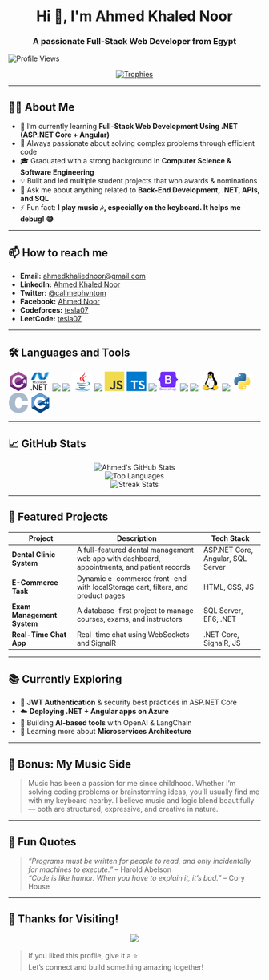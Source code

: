 <h1 align="center">Hi 👋, I'm Ahmed Khaled Noor</h1>
<h3 align="center">A passionate Full-Stack Web Developer from Egypt</h3>

<p align="left">
  <img src="https://komarev.com/ghpvc/?username=ahmed101noor&label=Profile%20views&color=0e75b6&style=flat" alt="Profile Views" />
</p>

<p align="center">
  <a href="https://github.com/ryo-ma/github-profile-trophy">
    <img src="https://github-profile-trophy.vercel.app/?username=ahmed101noor&theme=tokyonight" alt="Trophies" />
  </a>
</p>

---

## 👨‍💻 About Me

- 🌱 I’m currently learning **Full-Stack Web Development Using .NET (ASP.NET Core + Angular)**  
- 🧠 Always passionate about solving complex problems through efficient code  
- 🎓 Graduated with a strong background in **Computer Science & Software Engineering**  
- 💡 Built and led multiple student projects that won awards & nominations  
- 💬 Ask me about anything related to **Back-End Development, .NET, APIs, and SQL**  
- ⚡ Fun fact: **I play music 🎶, especially on the keyboard. It helps me debug! 😅**

---

## 📫 How to reach me

- **Email:** [ahmedkhaliednoor@gmail.com](mailto:ahmedkhaliednoor@gmail.com)  
- **LinkedIn:** [Ahmed Khaled Noor](https://linkedin.com/in/ahmed-khaled-noor)  
- **Twitter:** [@callmephvntom](https://twitter.com/callmephvntom)  
- **Facebook:** [Ahmed Noor](https://fb.com/ahmed.noor.568632)  
- **Codeforces:** [tesla07](https://codeforces.com/profile/tesla07)  
- **LeetCode:** [tesla07](https://leetcode.com/tesla07)

---

## 🛠️ Languages and Tools

<p align="left">
  <!-- Back-end -->
  <img src="https://raw.githubusercontent.com/devicons/devicon/master/icons/csharp/csharp-original.svg" width="40" /> 
  <img src="https://raw.githubusercontent.com/devicons/devicon/master/icons/dot-net/dot-net-original-wordmark.svg" width="40" />
  <img src="https://www.svgrepo.com/show/303229/microsoft-sql-server-logo.svg" width="40" />
  <img src="https://www.vectorlogo.zone/logos/sqlite/sqlite-icon.svg" width="40" />
  <img src="https://raw.githubusercontent.com/devicons/devicon/master/icons/java/java-original.svg" width="40" />

  <!-- Front-end -->
  <img src="https://angular.io/assets/images/logos/angular/angular.svg" width="40" />
  <img src="https://raw.githubusercontent.com/devicons/devicon/master/icons/javascript/javascript-original.svg" width="40" />
  <img src="https://raw.githubusercontent.com/devicons/devicon/master/icons/typescript/typescript-original.svg" width="40" />
  <img src="https://www.vectorlogo.zone/logos/tailwindcss/tailwindcss-icon.svg" width="40" />
  <img src="https://raw.githubusercontent.com/devicons/devicon/master/icons/bootstrap/bootstrap-plain-wordmark.svg" width="40" />

  <!-- Dev Tools -->
  <img src="https://www.vectorlogo.zone/logos/git-scm/git-scm-icon.svg" width="40" />
  <img src="https://www.vectorlogo.zone/logos/getpostman/getpostman-icon.svg" width="40" />
  <img src="https://raw.githubusercontent.com/devicons/devicon/master/icons/linux/linux-original.svg" width="40" />

  <!-- Other Tools -->
  <img src="https://cdn.worldvectorlogo.com/logos/arduino-1.svg" width="40" />
  <img src="https://raw.githubusercontent.com/devicons/devicon/master/icons/python/python-original.svg" width="40" />
  <img src="https://raw.githubusercontent.com/devicons/devicon/master/icons/c/c-original.svg" width="40" />
  <img src="https://raw.githubusercontent.com/devicons/devicon/master/icons/cplusplus/cplusplus-original.svg" width="40" />
</p>

---

## 📈 GitHub Stats

<p align="center">
  <img src="https://github-readme-stats.vercel.app/api?username=ahmed101noor&show_icons=true&theme=tokyonight" alt="Ahmed's GitHub Stats" />
  <br />
  <img src="https://github-readme-stats.vercel.app/api/top-langs/?username=ahmed101noor&layout=compact&theme=tokyonight" alt="Top Languages" />
  <br />
  <img src="https://github-readme-streak-stats.herokuapp.com/?user=ahmed101noor&theme=tokyonight" alt="Streak Stats" />
</p>

---

## 🚀 Featured Projects

| Project | Description | Tech Stack |
|--------|-------------|------------|
| **Dental Clinic System** | A full-featured dental management web app with dashboard, appointments, and patient records | ASP.NET Core, Angular, SQL Server |
| **E-Commerce Task** | Dynamic e-commerce front-end with localStorage cart, filters, and product pages | HTML, CSS, JS |
| **Exam Management System** | A database-first project to manage courses, exams, and instructors | SQL Server, EF6, .NET |
| **Real-Time Chat App** | Real-time chat using WebSockets and SignalR | .NET Core, SignalR, JS |

---

## 📚 Currently Exploring

- 🔐 **JWT Authentication** & security best practices in ASP.NET Core  
- ☁️ **Deploying .NET + Angular apps on Azure**  
- 🧠 Building **AI-based tools** with OpenAI & LangChain  
- 🔄 Learning more about **Microservices Architecture**

---

## 🎵 Bonus: My Music Side

> Music has been a passion for me since childhood. Whether I’m solving coding problems or brainstorming ideas, you’ll usually find me with my keyboard nearby. I believe music and logic blend beautifully — both are structured, expressive, and creative in nature.

---

## 📌 Fun Quotes

> _“Programs must be written for people to read, and only incidentally for machines to execute.”_ – Harold Abelson  
> _“Code is like humor. When you have to explain it, it’s bad.”_ – Cory House

---

## 🙏 Thanks for Visiting!

<p align="center">
  <img src="https://media.giphy.com/media/l2JehQ2GitHGdVG9y/giphy.gif" width="200" />
</p>

> If you liked this profile, give it a ⭐️  
> Let’s connect and build something amazing together!
